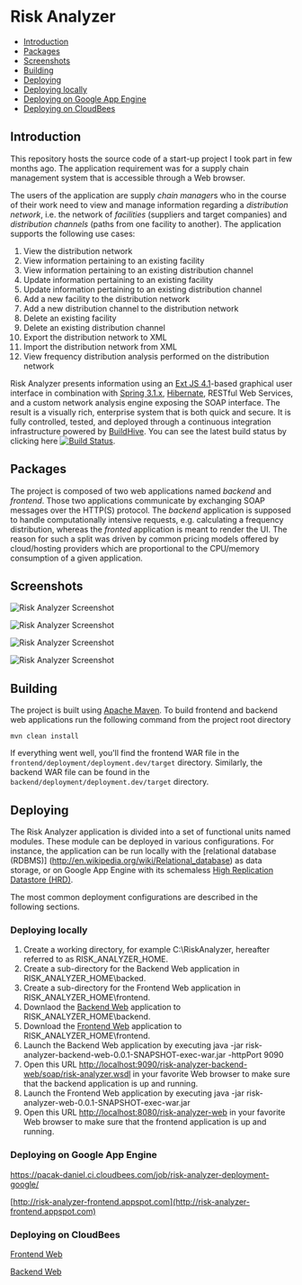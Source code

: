 # Risk Analyzer

* [Introduction](#introduction)
* [Packages](#packages)
* [Screenshots](#screenshots)
* [Building](#building)
* [Deploying](#deploying)
 * [Deploying locally](#deploying_locally)
 * [Deploying on Google App Engine](#deploying_on_google_app_engine)
 * [Deploying on CloudBees](#deploying_on_cloudbees)

## Introduction
This repository hosts the source code of a start-up project I took part in few months ago.
The application requirement was for a supply chain management system that is accessible through a Web browser.

The users of the application are supply *chain manager*s who in the course of their work need to view and manage information regarding
a *distribution network*, i.e. the network of *facilities* (suppliers and target companies) and *distribution channels* (paths
from one facility to another). The application supports the following use cases:

1. View the distribution network
2. View information pertaining to an existing facility
3. View information pertaining to an existing distribution channel
4. Update information pertaining to an existing facility
5. Update information pertaining to an existing distribution channel
6. Add a new facility to the distribution network
7. Add a new distribution channel to the distribution network
8. Delete an existing facility
9. Delete an existing distribution channel
10. Export the distribution network to XML
11. Import the distribution network from XML
12. View frequency distribution analysis performed on the distribution network

Risk Analyzer presents information using an [Ext JS 4.1](http://www.sencha.com/products/extjs)-based graphical user interface
in combination with [Spring 3.1.x](http://static.springsource.org/spring/docs/3.1.x/spring-framework-reference/html),
[Hibernate](http://www.hibernate.org), RESTful Web Services, and a custom network analysis engine exposing the SOAP interface.
The result is a visually rich, enterprise system that is both quick and secure. It is fully controlled, tested,
and deployed through a continuous integration infrastructure powered by [BuildHive](https://buildhive.cloudbees.com).
You can see the latest build status by clicking here
[![Build Status](https://buildhive.cloudbees.com/job/danielpacak/job/risk-analyzer/badge/icon)](https://buildhive.cloudbees.com/job/danielpacak/job/risk-analyzer/). 

## Packages
The project is composed of two web applications named *backend* and *frontend*. Those two applications communicate
by exchanging SOAP messages over the HTTP(S) protocol. The *backend* application is supposed to handle computationally
intensive requests, e.g. calculating a frequency distribution, whereas the *fronted* application is meant
to render the UI. The reason for such a split was driven by common pricing models offered by cloud/hosting providers
which are proportional to the CPU/memory consumption of a given application.

## Screenshots
![Risk Analyzer Screenshot](https://github.com/danielpacak/risk-analyzer/raw/master/README/risk-analyzer.png)

![Risk Analyzer Screenshot](https://github.com/danielpacak/risk-analyzer/raw/master/README/node-dialog.png)

![Risk Analyzer Screenshot](https://github.com/danielpacak/risk-analyzer/raw/master/README/edge-dialog.png)

![Risk Analyzer Screenshot](https://github.com/danielpacak/risk-analyzer/raw/master/README/simulation.png)

## Building
The project is built using [Apache Maven](http://maven.apache.org). To build frontend and backend web
applications run the following command from the project root directory

`mvn clean install`

If everything went well, you'll find the frontend WAR file in the `frontend/deployment/deployment.dev/target` directory.
Similarly, the backend WAR file can be found in the `backend/deployment/deployment.dev/target` directory.

## Deploying
The Risk Analyzer application is divided into a set of functional units named modules. These module can be deployed in
various configurations. For instance, the application can be run locally with the [relational database (RDBMS)]
(http://en.wikipedia.org/wiki/Relational_database) as data storage, or on Google App Engine with its schemaless
[High Replication Datastore (HRD)](https://developers.google.com/appengine/docs/java/datastore/overview).

The most common deployment configurations are described in the following sections.

### Deploying locally

1. Create a working directory, for example C:\RiskAnalyzer, hereafter referred to as RISK_ANALYZER_HOME.
2. Create a sub-directory for the Backend Web application in RISK_ANALYZER_HOME\backed.
3. Create a sub-directory for the Frontend Web application in RISK_ANALYZER_HOME\frontend.
4. Downlaod the [Backend Web](https://buildhive.cloudbees.com/job/danielpacak/job/risk-analyzer/lastStableBuild/com.scirisk$risk-analyzer-backend-web/artifact/com.scirisk/risk-analyzer-backend-web/0.0.1-SNAPSHOT/risk-analyzer-backend-web-0.0.1-SNAPSHOT-exec-war.jar) application to RISK_ANALYZER_HOME\backend.
5. Download the [Frontend Web](https://buildhive.cloudbees.com/job/danielpacak/job/risk-analyzer/lastStableBuild/com.scirisk$risk-analyzer-web/artifact/com.scirisk/risk-analyzer-web/0.0.1-SNAPSHOT/risk-analyzer-web-0.0.1-SNAPSHOT-exec-war.jar) application to RISK_ANALYZER_HOME\frontend.
6. Launch the Backend Web application by executing java -jar risk-analyzer-backend-web-0.0.1-SNAPSHOT-exec-war.jar -httpPort 9090
7. Open this URL [http://localhost:9090/risk-analyzer-backend-web/soap/risk-analyzer.wsdl](http://localhost:9090/risk-analyzer-backend-web/soap/risk-analyzer.wsdl) in your favorite Web browser to make sure that the backend application is up and running.
8. Launch the Frontend Web application by executing java -jar risk-analyzer-web-0.0.1-SNAPSHOT-exec-war.jar
9. Open this URL [http://localhost:8080/risk-analyzer-web](http://localhost:8080/risk-analyzer-web) in your favorite Web browser to make sure that the frontend application is up and running.

### Deploying on Google App Engine

https://pacak-daniel.ci.cloudbees.com/job/risk-analyzer-deployment-google/

[http://risk-analyzer-frontend.appspot.com](http://risk-analyzer-frontend.appspot.com)

### Deploying on CloudBees

[Frontend Web](http://risk-analyzer-frontend-web.pacak-daniel.cloudbees.net)

[Backend Web](http://risk-analyzer-backend-web.pacak-daniel.cloudbees.net/soap/risk-analyzer.wsdl)

